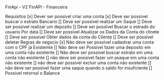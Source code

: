 FinApi - V2
FinAPI - Financeira



Requisitos
[x] Dever ser possivel criar uma conta
[x] Deve ser possivel buscar o estrato Bancario
[] Deve ser possivel realizar um Saque
[] Deve ser possivel realizar um deposito
[] Deve ser possivel Buscar o estrado do usuario Por data
[] Deve ser possivel Atualizar os Dados da Conta do clinete
[] Deve ser possivel Obter dados da conta do Cliente
[] Deve ser possivel deletar
Regras de negocio
[x] Não deve ser possivel cadastrar uma conta com o CPF já Existemte
[] Não deve ser Possivel fazer uma deposito em uma conta não existente
[] Não deve ser possivel buscar estrato em uma conta não existente
[] não deve ser possivel fazer um asaque em uma conta não existente
[] não deve ser possivel excluir uma conta não existente
[] não deve ser possivel fazer uma saque quando o saldo for insuficiente
[] Possivel retornal o Balance